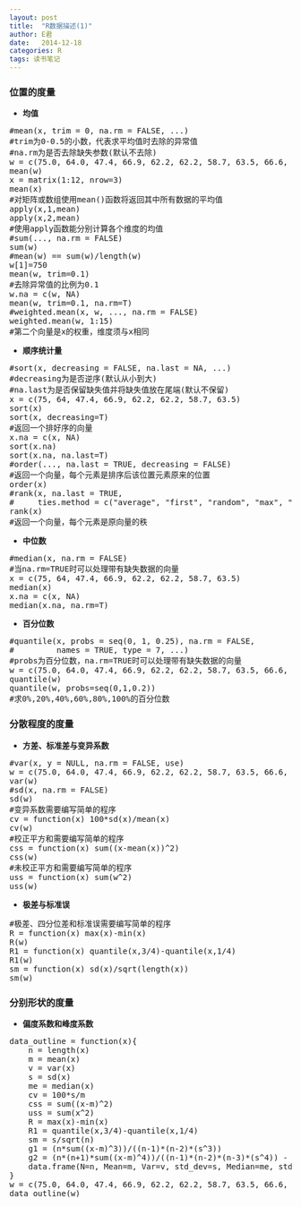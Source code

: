 ```yaml
---
layout: post
title:  "R数据描述(1)"
author: E君
date:   2014-12-18
categories: R
tags: 读书笔记
---
```


### 位置的度量 ###

- **均值**
<pre>
#mean(x, trim = 0, na.rm = FALSE, ...)
#trim为0-0.5的小数，代表求平均值时去除的异常值
#na.rm为是否去除缺失参数(默认不去除)
w = c(75.0, 64.0, 47.4, 66.9, 62.2, 62.2, 58.7, 63.5, 66.6, 64.0,57.0,69.0, 56.9, 50.0, 72.0)
mean(w)
x = matrix(1:12, nrow=3)
mean(x)
#对矩阵或数组使用mean()函数将返回其中所有数据的平均值
apply(x,1,mean)
apply(x,2,mean)
#使用apply函数能分别计算各个维度的均值
#sum(..., na.rm = FALSE)
sum(w)
#mean(w) == sum(w)/length(w)
w[1]=750
mean(w, trim=0.1)
#去除异常值的比例为0.1
w.na = c(w, NA)
mean(w, trim=0.1, na.rm=T)
#weighted.mean(x, w, ..., na.rm = FALSE)
weighted.mean(w, 1:15)
#第二个向量是x的权重，维度须与x相同
</pre>
- **顺序统计量**
<pre>
#sort(x, decreasing = FALSE, na.last = NA, ...)
#decreasing为是否逆序(默认从小到大)
#na.last为是否保留缺失值并将缺失值放在尾端(默认不保留)
x = c(75, 64, 47.4, 66.9, 62.2, 62.2, 58.7, 63.5)
sort(x)
sort(x, decreasing=T)
#返回一个排好序的向量
x.na = c(x, NA)
sort(x.na)
sort(x.na, na.last=T)
#order(..., na.last = TRUE, decreasing = FALSE)
#返回一个向量，每个元素是排序后该位置元素原来的位置
order(x)
#rank(x, na.last = TRUE,
#     ties.method = c("average", "first", "random", "max", "min"))
rank(x)
#返回一个向量，每个元素是原向量的秩
</pre>
- **中位数**
<pre>
#median(x, na.rm = FALSE)
#当na.rm=TRUE时可以处理带有缺失数据的向量
x = c(75, 64, 47.4, 66.9, 62.2, 62.2, 58.7, 63.5)
median(x)
x.na = c(x, NA)
median(x.na, na.rm=T)
</pre>
- **百分位数**
<pre>
#quantile(x, probs = seq(0, 1, 0.25), na.rm = FALSE,
#         names = TRUE, type = 7, ...)
#probs为百分位数，na.rm=TRUE时可以处理带有缺失数据的向量
w = c(75.0, 64.0, 47.4, 66.9, 62.2, 62.2, 58.7, 63.5, 66.6, 64.0,57.0,69.0, 56.9, 50.0, 72.0)
quantile(w)
quantile(w, probs=seq(0,1,0.2))
#求0%,20%,40%,60%,80%,100%的百分位数
</pre>

### 分散程度的度量 ###

- **方差、标准差与变异系数**
<pre>
#var(x, y = NULL, na.rm = FALSE, use)
w = c(75.0, 64.0, 47.4, 66.9, 62.2, 62.2, 58.7, 63.5, 66.6, 64.0,57.0,69.0, 56.9, 50.0, 72.0)
var(w)
#sd(x, na.rm = FALSE)
sd(w)
#变异系数需要编写简单的程序
cv = function(x) 100*sd(x)/mean(x)
cv(w)
#校正平方和需要编写简单的程序
css = function(x) sum((x-mean(x))^2)
css(w)
#未校正平方和需要编写简单的程序
uss = function(x) sum(w^2)
uss(w)
</pre>
- **极差与标准误**
<pre>
#极差、四分位差和标准误需要编写简单的程序
R = function(x) max(x)-min(x)
R(w)
R1 = function(x) quantile(x,3/4)-quantile(x,1/4)
R1(w)
sm = function(x) sd(x)/sqrt(length(x))
sm(w)
</pre>

### 分别形状的度量 ###

- **偏度系数和峰度系数**
<pre>
data_outline = function(x){
	n = length(x)
	m = mean(x)
	v = var(x)
	s = sd(x)
	me = median(x)
	cv = 100*s/m
	css = sum((x-m)^2)
	uss = sum(x^2)
	R = max(x)-min(x)
	R1 = quantile(x,3/4)-quantile(x,1/4)
	sm = s/sqrt(n)
	g1 = (n*sum((x-m)^3))/((n-1)*(n-2)*(s^3))
	g2 = (n*(n+1)*sum((x-m)^4))/((n-1)*(n-2)*(n-3)*(s^4)) - (3*(n-1)^2)/((n-2)*(n-3))
	data.frame(N=n, Mean=m, Var=v, std_dev=s, Median=me, std_mean=sm, CV=cv, CSS=css, USS=uss, R=R, R1=R1, Skewness=g1, Kurtosis=g2, row.names=1)
}
w = c(75.0, 64.0, 47.4, 66.9, 62.2, 62.2, 58.7, 63.5, 66.6, 64.0,57.0,69.0, 56.9, 50.0, 72.0)
data_outline(w)
</pre>
